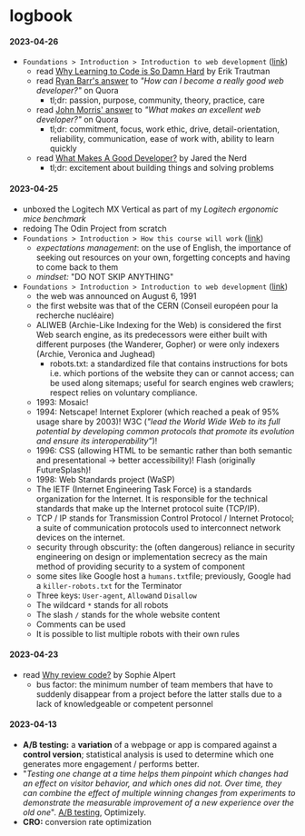 # logbook

#### 2023-04-26
- `Foundations > Introduction > Introduction to web development` ([link](https://www.theodinproject.com/lessons/foundations-introduction-to-web-development))
  - read [Why Learning to Code is So Damn Hard](https://www.thinkful.com/blog/why-learning-to-code-is-so-damn-hard/) by Erik Trautman
  - read [Ryan Barr's answer](https://www.quora.com/Computer-Programming/How-can-I-become-a-really-good-web-developer-starting-from-now-at-age-20-before-age-25) to *"How can I become a really good web developer?"* on Quora
    - tl;dr: passion, purpose, community, theory, practice, care
  - read [John Morris' answer](https://www.quora.com/What-makes-an-excellent-web-developer-What-qualities-do-people-look-for-in-their-staff-consultants-and-freelance-contractors-when-they-hire-a-web-developer-to-build-a-Web-site) to *"What makes an excellent web developer?"* on Quora 
    - tl;dr: commitment, focus, work ethic, drive, detail-orientation, reliability, communication, ease of work with, ability to learn quickly
  - read [What Makes A Good Developer?](http://jaredthenerd.com/2013/05/What-Makes-A-Good-Developer/) by Jared the Nerd
    - tl;dr: excitement about building things and solving problems

#### 2023-04-25
- unboxed the Logitech MX Vertical as part of my *Logitech ergonomic mice benchmark*
- redoing The Odin Project from scratch
- `Foundations > Introduction > How this course will work` ([link](https://www.theodinproject.com/lessons/foundations-how-this-course-will-work))
  - *expectations management*: on the use of English, the importance of seeking out resources on your own, forgetting concepts and having to come back to them
  - *mindset:* "DO NOT SKIP ANYTHING"
- `Foundations > Introduction > Introduction to web development` ([link](https://www.theodinproject.com/lessons/foundations-introduction-to-web-development))
  - the web was announced on August 6, 1991
  - the first website was that of the CERN (Conseil européen pour la recherche nucléaire)
  - ALIWEB (Archie-Like Indexing for the Web) is considered the first Web search engine, as its predecessors were either built with different purposes (the Wanderer, Gopher) or were only indexers (Archie, Veronica and Jughead)
    - robots.txt: a standardized file that contains instructions for bots i.e. which portions of the website they can or cannot access; can be used along sitemaps; useful for search engines web crawlers; respect relies on voluntary compliance.
  - 1993: Mosaic!
  - 1994: Netscape! Internet Explorer (which reached a peak of 95% usage share by 2003)! W3C (*"lead the World Wide Web to its full potential by developing common protocols that promote its evolution and ensure its interoperability"*)!
  - 1996: CSS (allowing HTML to be semantic rather than both semantic and presentational -> better accessibility)! Flash (originally FutureSplash)!
  - 1998: Web Standards project (WaSP)
  - The IETF (Internet Engineering Task Force) is a standards organization for the Internet. It is responsible for the technical standards that make up the Internet protocol suite (TCP/IP).
  - TCP / IP stands for Transmission Control Protocol / Internet Protocol; a suite of communication protocols used to interconnect network devices on the internet.
  - security through obscurity: the (often dangerous) reliance in security engineering on design or implementation secrecy as the main method of providing security to a system of component
  - some sites like Google host a `humans.txt`file; previously, Google had a `killer-robots.txt` for the Terminator
  - Three keys: `User-agent`, `Allow`and `Disallow`
  - The wildcard `*` stands for all robots
  - The slash `/` stands for the whole website content
  - Comments can be used
  - It is possible to list multiple robots with their own rules

#### 2023-04-23
- read [Why review code?](https://sophiebits.com/2018/12/25/why-review-code.html) by Sophie Alpert
  - bus factor: the minimum number of team members that have to suddenly disappear from a project before the latter stalls due to a lack of knowledgeable or competent personnel

#### 2023-04-13
- **A/B testing:** a **variation** of a webpage or app is compared against a **control version**; statistical analysis is used to determine which one generates more engagement / performs better.
- "*Testing one change at a time helps them pinpoint which changes had an effect on visitor behavior, and which ones did not. Over time, they can combine the effect of multiple winning changes from experiments to demonstrate the measurable improvement of a new experience over the old one*". [A/B testing](https://www.optimizely.com/optimization-glossary/ab-testing/), Optimizely.
- **CRO:** conversion rate optimization
